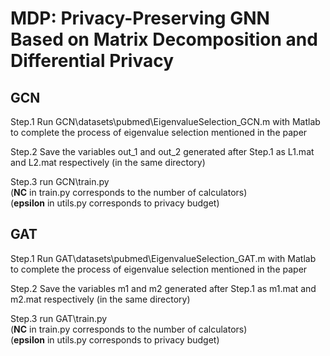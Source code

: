 # MDP: Privacy-Preserving GNN Based on Matrix Decomposition and Differential Privacy
## GCN 
Step.1 Run GCN\datasets\pubmed\EigenvalueSelection_GCN.m with Matlab to complete the process of eigenvalue selection mentioned in the paper<br>

Step.2 Save the variables out_1 and out_2 generated after Step.1 as L1.mat and L2.mat respectively (in the same directory)<br>

Step.3 run GCN\train.py<br>
(**NC** in train.py corresponds to the number of calculators)<br>
(**epsilon** in utils.py corresponds to privacy budget)<br>

## GAT
Step.1 Run GAT\datasets\pubmed\EigenvalueSelection_GAT.m with Matlab to complete the process of eigenvalue selection mentioned in the paper<br>

Step.2 Save the variables m1 and m2 generated after Step.1 as m1.mat and m2.mat respectively (in the same directory)<br>

Step.3 run GAT\train.py<br>
(**NC** in train.py corresponds to the number of calculators)<br>
(**epsilon** in utils.py corresponds to privacy budget)<br>